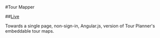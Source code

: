 #Tour Mapper

##[Live](https://rawgithub.com/mickeysanchez/tour_mapper/master/index.html)

Towards a single page, non-sign-in, Angular.js, version of Tour Planner's embeddable tour maps. 